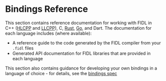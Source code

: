 # Bindings Reference

This section contains reference documentation for working with FIDL in
C++ ([HLCPP][hlcpp-bindings] and [LLCPP][llcpp-bindings]),
C, [Rust][rust-bindings], [Go][go-bindings], and Dart.
The documentation for each language includes (where available):

  * A reference guide to the code generated by the FIDL compiler from your `.fidl` files
  * Generated API documentation for FIDL libraries that are provided in each language

This section also contains guidance for developing your own bindings in a language
of choice - for details, see the [bindings spec][bindings-spec]

<!-- xrefs -->
[bindings-spec]: /docs/reference/fidl/bindings/bindings-spec.md
[hlcpp-bindings]: /docs/reference/fidl/bindings/hlcpp-bindings.md
[rust-bindings]: /docs/reference/fidl/bindings/rust-bindings.md
[llcpp-bindings]: /docs/reference/fidl/bindings/llcpp-bindings.md
[go-bindings]: /docs/reference/fidl/bindings/go-bindings.md
